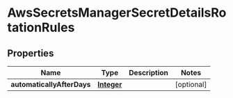 

# AwsSecretsManagerSecretDetailsRotationRules


## Properties

| Name | Type | Description | Notes |
|------------ | ------------- | ------------- | -------------|
|**automaticallyAfterDays** | [**Integer**](Integer.md) |  |  [optional] |



